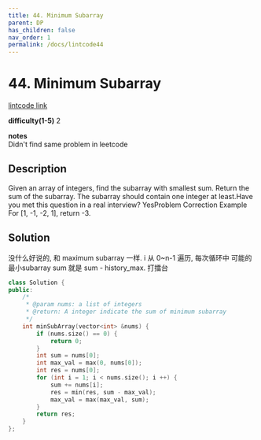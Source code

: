 ```yaml
---
title: 44. Minimum Subarray
parent: DP
has_children: false
nav_order: 1
permalink: /docs/lintcode44
---
```

# 44. Minimum Subarray
[lintcode link](https://www.lintcode.com/problem/minimum-subarray/description)

**difficulty(1-5)** 
2

**notes**   
Didn't find same problem in leetcode 

## Description
Given an array of integers, find the subarray with smallest sum.
Return the sum of the subarray.
The subarray should contain one integer at least.Have you met this question in a real interview?  YesProblem Correction
Example
For [1, -1, -2, 1], return -3.

## Solution
没什么好说的, 和 maximum subarray 一样.
i 从 0~n-1 遍历, 每次循环中 可能的最小subarray sum 就是 sum - history_max. 打擂台

```c++
class Solution {
public:
    /*
     * @param nums: a list of integers
     * @return: A integer indicate the sum of minimum subarray
     */
    int minSubArray(vector<int> &nums) {
        if (nums.size() == 0) {
            return 0;
        }
        int sum = nums[0];
        int max_val = max(0, nums[0]);
        int res = nums[0];
        for (int i = 1; i < nums.size(); i ++) {
            sum += nums[i];
            res = min(res, sum - max_val);
            max_val = max(max_val, sum);
        }
        return res;
    }
};
```